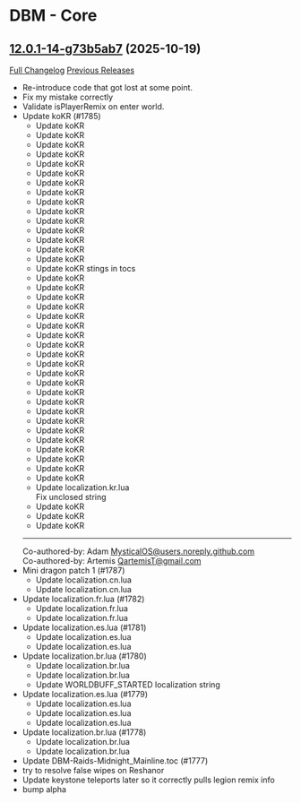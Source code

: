# DBM - Core

## [12.0.1-14-g73b5ab7](https://github.com/DeadlyBossMods/DeadlyBossMods/tree/73b5ab7b60b3e3e093df0238ae97ba135b31ee86) (2025-10-19)
[Full Changelog](https://github.com/DeadlyBossMods/DeadlyBossMods/compare/12.0.1...73b5ab7b60b3e3e093df0238ae97ba135b31ee86) [Previous Releases](https://github.com/DeadlyBossMods/DeadlyBossMods/releases)

- Re-introduce code that got lost at some point.  
- Fix my mistake correctly  
- Validate isPlayerRemix on enter world.  
- Update koKR (#1785)  
    * Update koKR  
    * Update koKR  
    * Update koKR  
    * Update koKR  
    * Update koKR  
    * Update koKR  
    * Update koKR  
    * Update koKR  
    * Update koKR  
    * Update koKR  
    * Update koKR  
    * Update koKR  
    * Update koKR  
    * Update koKR  
    * Update koKR  
    * Update koKR stings in tocs  
    * Update koKR  
    * Update koKR  
    * Update koKR  
    * Update koKR  
    * Update koKR  
    * Update koKR  
    * Update koKR  
    * Update koKR  
    * Update koKR  
    * Update koKR  
    * Update koKR  
    * Update koKR  
    * Update koKR  
    * Update koKR  
    * Update koKR  
    * Update koKR  
    * Update koKR  
    * Update koKR  
    * Update koKR  
    * Update koKR  
    * Update koKR  
    * Update koKR  
    * Update localization.kr.lua  
    Fix unclosed string  
    * Update koKR  
    * Update koKR  
    * Update koKR  
    ---------  
    Co-authored-by: Adam <MysticalOS@users.noreply.github.com>  
    Co-authored-by: Artemis <QartemisT@gmail.com>  
- Mini dragon patch 1 (#1787)  
    * Update localization.cn.lua  
    * Update localization.cn.lua  
- Update localization.fr.lua (#1782)  
    * Update localization.fr.lua  
    * Update localization.fr.lua  
- Update localization.es.lua (#1781)  
    * Update localization.es.lua  
    * Update localization.es.lua  
- Update localization.br.lua (#1780)  
    * Update localization.br.lua  
    * Update localization.br.lua  
    * Update WORLDBUFF\_STARTED localization string  
- Update localization.es.lua (#1779)  
    * Update localization.es.lua  
    * Update localization.es.lua  
    * Update localization.es.lua  
- Update localization.br.lua (#1778)  
    * Update localization.br.lua  
    * Update localization.br.lua  
- Update DBM-Raids-Midnight\_Mainline.toc (#1777)  
- try to resolve false wipes on Reshanor  
- Update keystone teleports later so it correctly pulls legion remix info  
- bump alpha  
